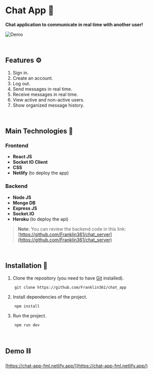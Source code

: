# Chat App 💬
**Chat application to communicate in real time with another user!**

![Demo](https://res.cloudinary.com/dnxchppfm/image/upload/v1661271445/franklin-page/chat_1_fvvz3e.webp)

&nbsp;

## Features ⚙️

1. Sign in. 
2. Create an account. 
3. Log out. 
4. Send messages in real time. 
5. Receive messages in real time. 
6. View active and non-active users. 
7. Show organized message history.


&nbsp;

## Main Technologies 🧪

### Frontend
- **React JS**
- **Socket IO Client** 
- **CSS** 
- **Netlify** (to deploy the app)


### Backend
- **Node JS**
- **Mongo DB**
- **Express JS**
- **Socket.IO**
- **Heroku** (to deploy the api)

> **Note**: You can review the backend code in this link: [https://github.com/Franklin361/chat_server](https://github.com/Franklin361/chat_server)

&nbsp;


## **Installation 🧰**

1. Clone the repository (you need to have [Git](https://git-scm.com) installed).

```shell
    git clone https://github.com/Franklin361/chat_app
```

2.  Install dependencies of the project.

```shell
    npm install
```

3. Run the project.
```shell
    npm run dev
```
&nbsp;

## **Demo ⛓️**

[https://chat-app-fml.netlify.app/](https://chat-app-fml.netlify.app/)

